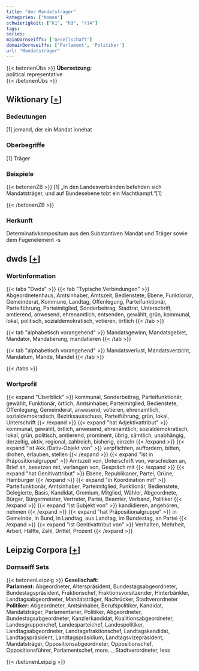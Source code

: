 ```yaml
---
title: "der Mandatsträger"
kategorien: ["Nomen"]
schwierigkeit: ["k1", "h3", "r14"]
tags:
series:
mainDornseiffs: ['Gesellschaft']
domainDornseiffs: ['Parlament', 'Politiker']
url: "Mandatsträger"
---
```


{{< betonenÜbs >}}
**Übersetzung:**  
political representative  
{{< /betonenÜbs >}}

## Wiktionary [[+](https://de.wiktionary.org/wiki/Mandatsträger)]

### Bedeutungen
[1] jemand, der ein Mandat innehat  

### Oberbegriffe
[1] Träger  

### Beispiele
{{< betonenZB >}}
[1] „In den Landesverbänden befehden sich Mandatsträger, und auf Bundesebene tobt ein Machtkampf.“[1]  

{{< /betonenZB >}}
### Herkunft
Determinativkompositum aus den Substantiven Mandat und Träger sowie dem Fugenelement -s  



## dwds [[+](https://www.dwds.de/wb/Mandatsträger)]

### Wortinformation
{{< tabs "Dwds" >}}
{{< tab "Typische Verbindungen" >}}
Abgeordnetenhaus, Amtsinhaber, Amtszeit, Bedienstete, Ebene, Funktionär, Gemeinderat, Kommune, Landtag, Offenlegung, Parteifunktionär, Parteiführung, Parteimitglied, Sonderbeitrag, Stadtrat, Unterschrift, amtierend, anwesend, ehrenamtlich, entsenden, gewählt, grün, kommunal, lokal, politisch, sozialdemokratisch, votieren, örtlich
{{< /tab >}}

{{< tab "alphabetisch vorangehend" >}}
Mandatsgewinn, Mandatsgebiet, Mandator, Mandatierung, mandatieren
{{< /tab >}}

{{< tab "alphabetisch vorangehend" >}}
Mandatsverlust, Mandatsverzicht, Mandatum, Mande, Mandel
{{< /tab >}}

{{< /tabs >}}

### Wortprofil
{{< expand "Überblick" >}} kommunal, Sonderbeitrag, Parteifunktionär, gewählt, Funktionär, örtlich, Amtsinhaber, Parteimitglied, Bedienstete, Offenlegung, Gemeinderat, anwesend, votieren, ehrenamtlich, sozialdemokratisch, Bezirksausschuss, Parteiführung, grün, lokal, Unterschrift {{< /expand >}}
{{< expand "hat Adjektivattribut" >}} kommunal, gewählt, örtlich, anwesend, ehrenamtlich, sozialdemokratisch, lokal, grün, politisch, amtierend, prominent, übrig, sämtlich, unabhängig, derzeitig, aktiv, regional, zahlreich, bisherig, einzeln {{< /expand >}}
{{< expand "ist Akk./Dativ-Objekt von" >}} verpflichten, auffordern, bitten, drohen, erlauben, stellen {{< /expand >}}
{{< expand "ist in Präpositionalgruppe" >}} Amtszeit von, Unterschrift von, verschicken an, Brief an, besetzen mit, verlangen von, Gespräch mit {{< /expand >}}
{{< expand "hat Genitivattribut" >}} Ebene, Republikaner, Partei, Grüne, Hamburger {{< /expand >}}
{{< expand "in Koordination mit" >}} Parteifunktionär, Amtsinhaber, Parteimitglied, Funktionär, Bedienstete, Delegierte, Basis, Kandidat, Gremium, Mitglied, Wähler, Abgeordnete, Bürger, Bürgermeister, Vertreter, Partei, Beamter, Verband, Politiker {{< /expand >}}
{{< expand "ist Subjekt von" >}} kandidieren, angehören, nehmen {{< /expand >}}
{{< expand "hat Präpositionalgruppe" >}} in Gemeinde, in Bund, in Landtag, aus Landtag, im Bundestag, an Partei {{< /expand >}}
{{< expand "ist Genitivattribut von" >}} Verhalten, Mehrheit, Arbeit, Hälfte, Zahl, Drittel, Prozent {{< /expand >}}

## Leipzig Corpora [[+](https://corpora.uni-leipzig.de/en/res?word=Mandatsträger&corpusId=deu_newscrawl-public_2018)]

### Dornseiff Sets
{{< betonenLeipzig >}}
**Gesellschaft:**  
**Parlament:** Abgeordneter, Alterspräsident, Bundestagsabgeordneter, Bundestagspräsident, Fraktionschef, Fraktionsvorsitzender, Hinterbänkler, Landtagsabgeordneter, Mandatsträger, Nachrücker, Stadtverordneter  
**Politiker:** Abgeordneter, Amtsinhaber, Berufspolitiker, Kandidat, Mandatsträger, Parlamentarier, Politiker, Abgeordneter, Bundestagsabgeordneter, Kanzlerkandidat, Koalitionsabgeordneter, Landesgruppenchef, Landesparteichef, Landespolitiker, Landtagsabgeordneter, Landtagsfraktionschef, Landtagskandidat, Landtagspräsident, Landtagspräsidium, Landtagsvizepräsident, Mandatsträger, Oppositionsabgeordneter, Oppositionschef, Oppositionsführer, Parlamentschef, more..., Stadtverordneter, less  

{{< /betonenLeipzig >}}
